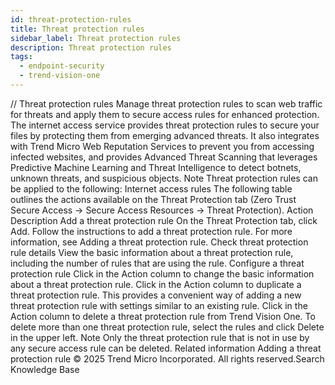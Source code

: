 ```yaml
---
id: threat-protection-rules
title: Threat protection rules
sidebar_label: Threat protection rules
description: Threat protection rules
tags:
  - endpoint-security
  - trend-vision-one
---
```


/*<![CDATA[*/ $('#title').html($('meta[name=map-description]').attr('content')); /*]]>*/ Threat protection rules Manage threat protection rules to scan web traffic for threats and apply them to secure access rules for enhanced protection. The internet access service provides threat protection rules to secure your files by protecting them from emerging advanced threats. It also integrates with Trend Micro Web Reputation Services to prevent you from accessing infected websites, and provides Advanced Threat Scanning that leverages Predictive Machine Learning and Threat Intelligence to detect botnets, unknown threats, and suspicious objects. Note Threat protection rules can be applied to the following: Internet access rules The following table outlines the actions available on the Threat Protection tab (Zero Trust Secure Access → Secure Access Resources → Threat Protection). Action Description Add a threat protection rule On the Threat Protection tab, click Add. Follow the instructions to add a threat protection rule. For more information, see Adding a threat protection rule. Check threat protection rule details View the basic information about a threat protection rule, including the number of rules that are using the rule. Configure a threat protection rule Click in the Action column to change the basic information about a threat protection rule. Click in the Action column to duplicate a threat protection rule. This provides a convenient way of adding a new threat protection rule with settings similar to an existing rule. Click in the Action column to delete a threat protection rule from Trend Vision One. To delete more than one threat protection rule, select the rules and click Delete in the upper left. Note Only the threat protection rule that is not in use by any secure access rule can be deleted. Related information Adding a threat protection rule © 2025 Trend Micro Incorporated. All rights reserved.Search Knowledge Base